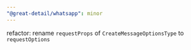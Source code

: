 ```yaml
---
"@great-detail/whatsapp": minor
---
```


refactor: rename `requestProps` of `CreateMessageOptionsType` to `requestOptions`
